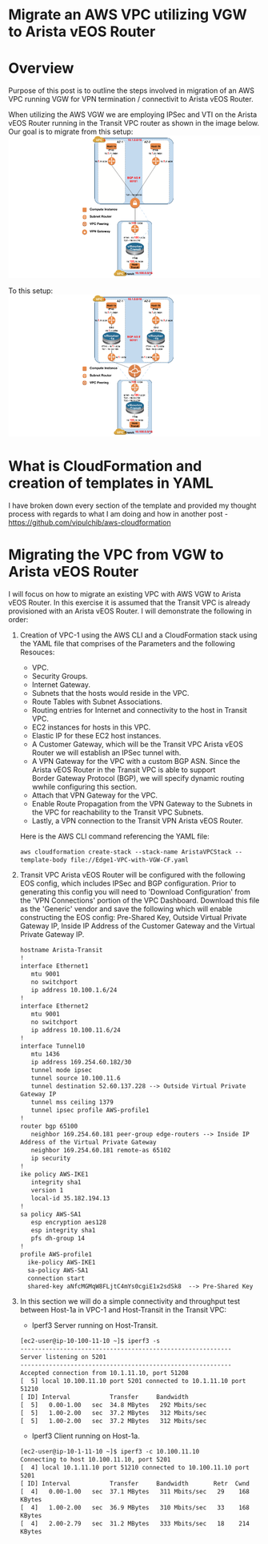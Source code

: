 # Migrate an AWS VPC utilizing VGW to Arista vEOS Router 

# Overview
Purpose of this post is to outline the steps involved in migration of an AWS VPC running VGW for VPN termination / connectivit to Arista vEOS Router.

When utilizing the AWS VGW we are employing IPSec and VTI on the Arista vEOS Router running in the Transit VPC router as shown in the image below.  Our goal is to migrate from this setup:
![AWS-VPC-with-VGW](https://github.com/vipulchib/AWS-VPC-Migrate-from-VGW-to-Arista-vEOS-Router/blob/master/AWS-VPC-with-VGW.png)

To this setup:
![AWS-VPC-with-Arista](https://github.com/vipulchib/AWS-VPC-Migrate-from-VGW-to-Arista-vEOS-Router/blob/master/AWS-VPC-with-Arista.png)

# What is CloudFormation and creation of templates in YAML
I have broken down every section of the template and provided my thought process with regards to what I am doing and how in another post - https://github.com/vipulchib/aws-cloudformation

# Migrating the VPC from VGW to Arista vEOS Router
I will focus on how to migrate an existing VPC with AWS VGW to Arista vEOS Router.  In this exercise it is assumed that the Transit VPC is already provisioned with an Arista vEOS Router.  I will demonstrate the following in order:

1.  Creation of VPC-1 using the AWS CLI and a CloudFormation stack using the YAML file that comprises of the Parameters and 
     the following Resouces: 
     - VPC.
     - Security Groups.
     - Internet Gateway.
     - Subnets that the hosts would reside in the VPC.
     - Route Tables with Subnet Associations.
     - Routing entries for Internet and connectivity to the host in Transit VPC.
     - EC2 instances for hosts in this VPC.
     - Elastic IP for these EC2 host instances.
     - A Customer Gateway, which will be the Transit VPC Arista vEOS Router we will establish an IPSec tunnel with.
     - A VPN Gateway for the VPC with a custom BGP ASN. Since the Arista vEOS Router in the Transit VPC is able to support  
     Border Gateway Protocol (BGP), we will specify dynamic routing wwhile configuring this section.
     - Attach that VPN Gateway for the VPC.
     - Enable Route Propagation from the VPN Gateway to the Subnets in the VPC for reachability to the Transit VPC Subnets.
     - Lastly, a VPN connection to the Transit VPN Arista vEOS Router.
     
     Here is the AWS CLI command referencing the YAML file:
     ```
     aws cloudformation create-stack --stack-name AristaVPCStack --template-body file://Edge1-VPC-with-VGW-CF.yaml
     ```

2.  Transit VPC Arista vEOS Router will be configured with the following EOS config, which includes IPSec and BGP
     configuration.  Prior to generating this config you will need to 'Download Configuration' from the 'VPN Connections' 
     portion of the VPC Dashboard.  Download this file as the 'Generic' vendor and save the following which will enable 
     constructing the EOS config: Pre-Shared Key, Outside Virtual Private Gateway IP, Inside IP Address of the Customer 
     Gateway and the Virtual Private Gateway IP.

     ```
     hostname Arista-Transit
     !
     interface Ethernet1
        mtu 9001
        no switchport
        ip address 10.100.1.6/24
     !
     interface Ethernet2
        mtu 9001
        no switchport
        ip address 10.100.11.6/24
     !
     interface Tunnel10
        mtu 1436
        ip address 169.254.60.182/30
        tunnel mode ipsec
        tunnel source 10.100.11.6
        tunnel destination 52.60.137.228 --> Outside Virtual Private Gateway IP
        tunnel mss ceiling 1379
        tunnel ipsec profile AWS-profile1
     !
     router bgp 65100
        neighbor 169.254.60.181 peer-group edge-routers --> Inside IP Address of the Virtual Private Gateway
        neighbor 169.254.60.181 remote-as 65102
        ip security
     !
     ike policy AWS-IKE1
        integrity sha1
        version 1
        local-id 35.182.194.13
     !
     sa policy AWS-SA1
        esp encryption aes128
        esp integrity sha1
        pfs dh-group 14
     !
     profile AWS-profile1
       ike-policy AWS-IKE1
       sa-policy AWS-SA1
       connection start
       shared-key aNfcMGMqW8FLjtC4mYs0cgiE1x2sdSk8  --> Pre-Shared Key
     ```
3.  In this section we will do a simple connectivity and throughput test between Host-1a in VPC-1 and Host-Transit in the 
     Transit VPC: 
     - Iperf3 Server running on Host-Transit.
     ```
     [ec2-user@ip-10-100-11-10 ~]$ iperf3 -s
     -----------------------------------------------------------
     Server listening on 5201
     -----------------------------------------------------------
     Accepted connection from 10.1.11.10, port 51208
     [  5] local 10.100.11.10 port 5201 connected to 10.1.11.10 port 51210
     [ ID] Interval           Transfer     Bandwidth
     [  5]   0.00-1.00   sec  34.8 MBytes   292 Mbits/sec
     [  5]   1.00-2.00   sec  37.2 MBytes   312 Mbits/sec
     [  5]   1.00-2.00   sec  37.2 MBytes   312 Mbits/sec
     ```  
     - Iperf3 Client running on Host-1a.
     ```
     [ec2-user@ip-10-1-11-10 ~]$ iperf3 -c 10.100.11.10
     Connecting to host 10.100.11.10, port 5201
     [  4] local 10.1.11.10 port 51210 connected to 10.100.11.10 port 5201
     [ ID] Interval           Transfer     Bandwidth       Retr  Cwnd
     [  4]   0.00-1.00   sec  37.1 MBytes   311 Mbits/sec   29    168 KBytes
     [  4]   1.00-2.00   sec  36.9 MBytes   310 Mbits/sec   33    168 KBytes
     [  4]   2.00-2.79   sec  31.2 MBytes   333 Mbits/sec   18    214 KBytes
     ```


